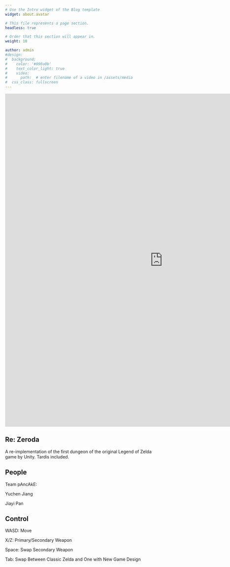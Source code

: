 ```yaml
---
# Use the Intro widget of the Blog template
widget: about.avatar

# This file represents a page section.
headless: true

# Order that this section will appear in.
weight: 10

author: admin
#design:
#  background:
#    color: '#090a0b'
#    text_color_light: true
#    video:
#      path:  # enter filename of a video in /assets/media
#  css_class: fullscreen
---
```


<iframe frameborder="0" src="https://itch.io/embed-upload/6567669?color=333333" allowfullscreen="" width="1024" height="1080"><a href="https://jiayi-pan.itch.io/zelda-re-imagined">Play Re: Zeroda on itch.io</a></iframe>

## Re: Zeroda

A re-implementation of the first dungeon of the original Legend of Zelda game by Unity. Tardis included.

## People

Team pAncAkE:

Yuchen Jiang

Jiayi Pan

## Control

WASD: Move

X/Z: Primary/Secondary Weapon

Space: Swap Secondary Weapon

Tab: Swap Between Classic Zelda and One with New Game Design
